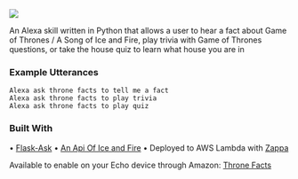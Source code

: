 <img src="https://images-na.ssl-images-amazon.com/images/I/51LvQFaKPAL._SL210_QL95_.png" align="middle">

An Alexa skill written in Python that allows a user to hear a fact about Game of Thrones / A Song of Ice and Fire, play trivia with Game of Thrones questions, or take the house quiz to learn what house you are in

### Example Utterances

```
Alexa ask throne facts to tell me a fact
Alexa ask throne facts to play trivia
Alexa ask throne facts to play quiz
```

### Built With
• <a href="https://github.com/johnwheeler/flask-ask">Flask-Ask</a>
• <a href="http://anapioficeandfire.com/">An Api Of Ice and Fire</a>
• Deployed to AWS Lambda with <a href="https://github.com/Miserlou/Zappa">Zappa</a>

Available to enable on your Echo device through Amazon:
<a href="https://www.amazon.com/Colty-Throne-Facts/dp/B06XB239WN">Throne Facts</a>
